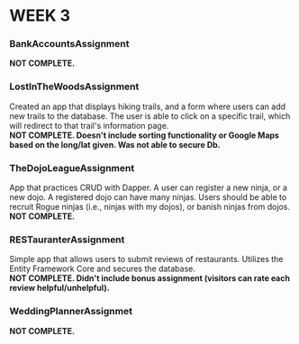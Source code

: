 # WEEK 3

### BankAccountsAssignment
**NOT COMPLETE.**

### LostInTheWoodsAssignment
Created an app that displays hiking trails, and a form where users can add new trails to the database. The user is able to click on a specific trail, which will redirect to that trail's information page.     
**NOT COMPLETE. Doesn't include sorting functionality or Google Maps based on the long/lat given. Was not able to secure Db.**

### TheDojoLeagueAssignment
App that practices CRUD with Dapper. A user can register a new ninja, or a new dojo. A registered dojo can have many ninjas. Users should be able to recruit Rogue ninjas (i.e., ninjas with my dojos), or banish ninjas from dojos.    
**NOT COMPLETE.**

### RESTauranterAssignment
Simple app that allows users to submit reviews of restaurants. Utilizes the Entity Framework Core and secures the database.  
**NOT COMPLETE. Didn't include bonus assignment (visitors can rate each review helpful/unhelpful).**

### WeddingPlannerAssignmet
**NOT COMPLETE.**


